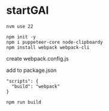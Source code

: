 # startGAI

```
nvm use 22

npm init -y
npm i puppeteer-core node-clipboardy
npm install webpack webpack-cli
```

create webpack.config.js

add to package.json
```
"scripts": {
  "build": "webpack"
}
```

```
npm run build
```
